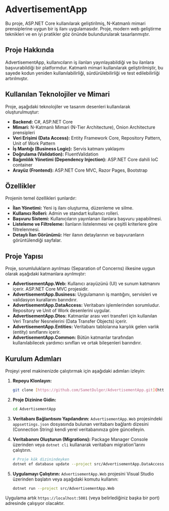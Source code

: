 # AdvertisementApp

Bu proje, ASP.NET Core kullanılarak geliştirilmiş, N-Katmanlı mimari prensiplerine uygun bir iş ilanı uygulamasıdır. Proje, modern web geliştirme teknikleri ve en iyi pratikler göz önünde bulundurularak tasarlanmıştır.

## Proje Hakkında

AdvertisementApp, kullanıcıların iş ilanları yayınlayabildiği ve bu ilanlara başvurabildiği bir platformdur. Katmanlı mimari kullanılarak geliştirilmiştir, bu sayede kodun yeniden kullanılabilirliği, sürdürülebilirliği ve test edilebilirliği artırılmıştır.

## Kullanılan Teknolojiler ve Mimari

Proje, aşağıdaki teknolojiler ve tasarım desenleri kullanılarak oluşturulmuştur:

* **Backend:** C#, ASP.NET Core
* **Mimari:** N-Katmanlı Mimari (N-Tier Architecture), Onion Architecture prensipleri
* **Veri Erişimi (Data Access):** Entity Framework Core, Repository Pattern, Unit of Work Pattern
* **İş Mantığı (Business Logic):** Servis katmanı yaklaşımı
* **Doğrulama (Validation):** FluentValidation
* **Bağımlılık Yönetimi (Dependency Injection):** ASP.NET Core dahili IoC container
* **Arayüz (Frontend):** ASP.NET Core MVC, Razor Pages, Bootstrap

## Özellikler

Projenin temel özellikleri şunlardır:

* **İlan Yönetimi:** Yeni iş ilanı oluşturma, düzenleme ve silme.
* **Kullanıcı Rolleri:** Admin ve standart kullanıcı rolleri.
* **Başvuru Sistemi:** Kullanıcıların yayınlanan ilanlara başvuru yapabilmesi.
* **Listeleme ve Filtreleme:** İlanların listelenmesi ve çeşitli kriterlere göre filtrelenmesi.
* **Detaylı İlan Görünümü:** Her ilanın detaylarının ve başvuranların görüntülendiği sayfalar.

## Proje Yapısı

Proje, sorumlulukların ayrılması (Separation of Concerns) ilkesine uygun olarak aşağıdaki katmanlara ayrılmıştır:

* **AdvertisementApp.Web:** Kullanıcı arayüzünü (UI) ve sunum katmanını içerir. ASP.NET Core MVC projesidir.
* **AdvertisementApp.Business:** Uygulamanın iş mantığını, servisleri ve validasyon kurallarını barındırır.
* **AdvertisementApp.DataAccess:** Veritabanı işlemlerinden sorumludur. Repository ve Unit of Work desenlerini uygular.
* **AdvertisementApp.Dtos:** Katmanlar arası veri transferi için kullanılan Veri Transfer Nesnelerini (Data Transfer Objects) içerir.
* **AdvertisementApp.Entities:** Veritabanı tablolarına karşılık gelen varlık (entity) sınıflarını içerir.
* **AdvertisementApp.Common:** Bütün katmanlar tarafından kullanılabilecek yardımcı sınıfları ve ortak bileşenleri barındırır.

## Kurulum Adımları

Projeyi yerel makinenizde çalıştırmak için aşağıdaki adımları izleyin:

1.  **Repoyu Klonlayın:**
    ```sh
    git clone [https://github.com/SametDulger/AdvertisementApp.git](https://github.com/SametDulger/AdvertisementApp.git)
    ```

2.  **Proje Dizinine Gidin:**
    ```sh
    cd AdvertisementApp
    ```

3.  **Veritabanı Bağlantısını Yapılandırın:**
    `AdvertisementApp.Web` projesindeki `appsettings.json` dosyasında bulunan veritabanı bağlantı dizesini (Connection String) kendi yerel veritabanınıza göre güncelleyin.

4.  **Veritabanını Oluşturun (Migrations):**
    Package Manager Console üzerinden veya `dotnet cli` kullanarak veritabanı migration'larını çalıştırın.
    ```sh
    # Proje kök dizinindeyken
    dotnet ef database update --project src/AdvertisementApp.DataAccess
    ```

5.  **Uygulamayı Çalıştırın:**
    `AdvertisementApp.Web` projesini Visual Studio üzerinden başlatın veya aşağıdaki komutu kullanın:
    ```sh
    dotnet run --project src/AdvertisementApp.Web
    ```

Uygulama artık `https://localhost:5001` (veya belirlediğiniz başka bir port) adresinde çalışıyor olacaktır.
